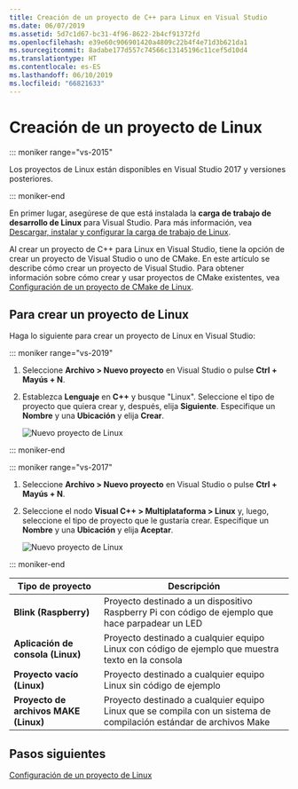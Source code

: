 ```yaml
---
title: Creación de un proyecto de C++ para Linux en Visual Studio
ms.date: 06/07/2019
ms.assetid: 5d7c1d67-bc31-4f96-8622-2b4cf91372fd
ms.openlocfilehash: e39e60c906901420a4809c22b4f4e71d3b621da1
ms.sourcegitcommit: 8adabe177d557c74566c13145196c11cef5d10d4
ms.translationtype: HT
ms.contentlocale: es-ES
ms.lasthandoff: 06/10/2019
ms.locfileid: "66821633"
---
```

# <a name="create-a-new-linux-project"></a>Creación de un proyecto de Linux

::: moniker range="vs-2015"

Los proyectos de Linux están disponibles en Visual Studio 2017 y versiones posteriores.

::: moniker-end

En primer lugar, asegúrese de que está instalada la **carga de trabajo de desarrollo de Linux** para Visual Studio. Para más información, vea [Descargar, instalar y configurar la carga de trabajo de Linux](download-install-and-setup-the-linux-development-workload.md).

Al crear un proyecto de C++ para Linux en Visual Studio, tiene la opción de crear un proyecto de Visual Studio o uno de CMake. En este artículo se describe cómo crear un proyecto de Visual Studio. Para obtener información sobre cómo crear y usar proyectos de CMake existentes, vea [Configuración de un proyecto de CMake de Linux](cmake-linux-project.md).

## <a name="to-create-a-new-linux-project"></a>Para crear un proyecto de Linux

Haga lo siguiente para crear un proyecto de Linux en Visual Studio:

::: moniker range="vs-2019"

1. Seleccione **Archivo > Nuevo proyecto** en Visual Studio o pulse **Ctrl + Mayús + N**.
1. Establezca **Lenguaje** en **C++** y busque "Linux". Seleccione el tipo de proyecto que quiera crear y, después, elija **Siguiente**. Especifique un **Nombre** y una **Ubicación** y elija **Crear**.

   ![Nuevo proyecto de Linux](media/newproject-vs2019.png)

::: moniker-end

::: moniker range="vs-2017"

1. Seleccione **Archivo > Nuevo proyecto** en Visual Studio o pulse **Ctrl + Mayús + N**.
1. Seleccione el nodo **Visual C++ > Multiplataforma > Linux** y, luego, seleccione el tipo de proyecto que le gustaría crear. Especifique un **Nombre** y una **Ubicación** y elija **Aceptar**.

   ![Nuevo proyecto de Linux](media/newproject.png)

::: moniker-end

   | Tipo de proyecto | Descripción |
   | ------------ | --- |
   | **Blink (Raspberry)**           | Proyecto destinado a un dispositivo Raspberry Pi con código de ejemplo que hace parpadear un LED |
   | **Aplicación de consola (Linux)** | Proyecto destinado a cualquier equipo Linux con código de ejemplo que muestra texto en la consola |
   | **Proyecto vacío (Linux)**       | Proyecto destinado a cualquier equipo Linux sin código de ejemplo |
   | **Proyecto de archivos MAKE (Linux)**    | Proyecto destinado a cualquier equipo Linux que se compila con un sistema de compilación estándar de archivos Make |

## <a name="next-steps"></a>Pasos siguientes

[Configuración de un proyecto de Linux](configure-a-linux-project.md)
